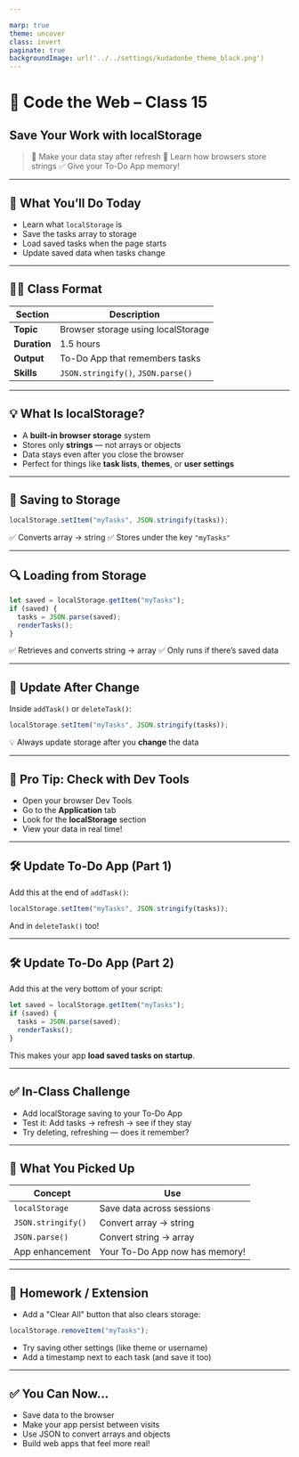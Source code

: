 ```yaml
---

marp: true
theme: uncover
class: invert
paginate: true
backgroundImage: url('../../settings/kudadonbe_theme_black.png')
---
```


# 🏫 Code the Web – Class 15

## Save Your Work with localStorage

> 💾 Make your data stay after refresh
> 🧠 Learn how browsers store strings
> ✅ Give your To-Do App memory!

---

## 🎯 What You’ll Do Today

* Learn what `localStorage` is
* Save the tasks array to storage
* Load saved tasks when the page starts
* Update saved data when tasks change

---

## 🧑‍🏫 Class Format

| Section      | Description                        |
| ------------ | ---------------------------------- |
| **Topic**    | Browser storage using localStorage |
| **Duration** | 1.5 hours                          |
| **Output**   | To-Do App that remembers tasks     |
| **Skills**   | `JSON.stringify()`, `JSON.parse()` |

---

## 💡 What Is localStorage?

* A **built-in browser storage** system
* Stores only **strings** — not arrays or objects
* Data stays even after you close the browser
* Perfect for things like **task lists**, **themes**, or **user settings**

---

## 🧪 Saving to Storage

```js
localStorage.setItem("myTasks", JSON.stringify(tasks));
```

✅ Converts array → string
✅ Stores under the key `"myTasks"`

---

## 🔍 Loading from Storage

```js
let saved = localStorage.getItem("myTasks");
if (saved) {
  tasks = JSON.parse(saved);
  renderTasks();
}
```

✅ Retrieves and converts string → array
✅ Only runs if there’s saved data

---

## 🔁 Update After Change

Inside `addTask()` or `deleteTask()`:

```js
localStorage.setItem("myTasks", JSON.stringify(tasks));
```

💡 Always update storage after you **change** the data

---

## 🔐 Pro Tip: Check with Dev Tools

* Open your browser Dev Tools
* Go to the **Application** tab
* Look for the **localStorage** section
* View your data in real time!

---

## 🛠 Update To-Do App (Part 1)

Add this at the end of `addTask()`:

```js
localStorage.setItem("myTasks", JSON.stringify(tasks));
```

And in `deleteTask()` too!

---

## 🛠 Update To-Do App (Part 2)

Add this at the very bottom of your script:

```js
let saved = localStorage.getItem("myTasks");
if (saved) {
  tasks = JSON.parse(saved);
  renderTasks();
}
```

This makes your app **load saved tasks on startup**.

---

## ✅ In-Class Challenge

* Add localStorage saving to your To-Do App
* Test it: Add tasks → refresh → see if they stay
* Try deleting, refreshing — does it remember?

---

## 🧠 What You Picked Up

| Concept            | Use                            |
| ------------------ | ------------------------------ |
| `localStorage`     | Save data across sessions      |
| `JSON.stringify()` | Convert array → string         |
| `JSON.parse()`     | Convert string → array         |
| App enhancement    | Your To-Do App now has memory! |

---

## 📝 Homework / Extension

* Add a "Clear All" button that also clears storage:

```js
localStorage.removeItem("myTasks");
```

* Try saving other settings (like theme or username)
* Add a timestamp next to each task (and save it too)

---

## ✅ You Can Now\...

* Save data to the browser
* Make your app persist between visits
* Use JSON to convert arrays and objects
* Build web apps that feel more real!
